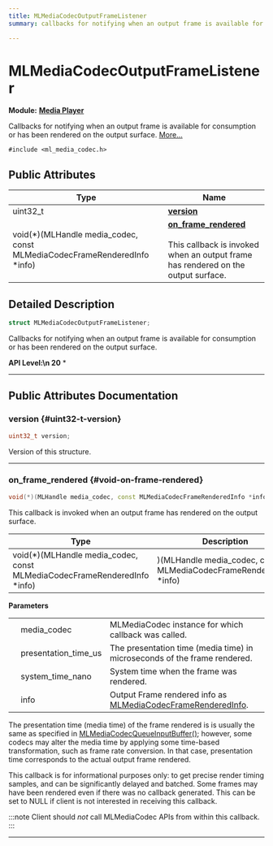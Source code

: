 ```yaml
---
title: MLMediaCodecOutputFrameListener
summary: callbacks for notifying when an output frame is available for consumption or has been rendered on the output surface. 

---
```


# MLMediaCodecOutputFrameListener

**Module:** **[Media Player](/api-ref/api/Modules/group___media_player/group___media_player.md)**



Callbacks for notifying when an output frame is available for consumption or has been rendered on the output surface.  [More...](#detailed-description)


`#include <ml_media_codec.h>`

## Public Attributes

| Type           | Name           |
| -------------- | -------------- |
| uint32_t | **[version](/api-ref/api/Modules/group___media_player/struct_m_l_media_codec_output_frame_listener.md#uint32-t-version)**  |
| void(*)(MLHandle media_codec, const MLMediaCodecFrameRenderedInfo *info) | **[on_frame_rendered](/api-ref/api/Modules/group___media_player/struct_m_l_media_codec_output_frame_listener.md#void-on-frame-rendered)** <br></br>This callback is invoked when an output frame has rendered on the output surface.  |

## Detailed Description

```cpp
struct MLMediaCodecOutputFrameListener;
```

Callbacks for notifying when an output frame is available for consumption or has been rendered on the output surface. 




**API Level:\n 20**
  * 




-----------
## Public Attributes Documentation

### version {#uint32-t-version}

```cpp
uint32_t version;
```


Version of this structure. 





-----------

### on_frame_rendered {#void-on-frame-rendered}

```cpp
void(*)(MLHandle media_codec, const MLMediaCodecFrameRenderedInfo *info) on_frame_rendered;
```

This callback is invoked when an output frame has rendered on the output surface. 


| Type | Description |
|--|--|
| void(*)(MLHandle media_codec, const MLMediaCodecFrameRenderedInfo *info) | )(MLHandle media_codec, const MLMediaCodecFrameRenderedInfo *info) |


**Parameters**

|  |   |   |
|--|--|--|
|  |media_codec|MLMediaCodec instance for which callback was called. |
|  |presentation_time_us|The presentation time (media time) in microseconds of the frame rendered. |
|  |system_time_nano|System time when the frame was rendered. |
|  |info|Output Frame rendered info as [MLMediaCodecFrameRenderedInfo](/api-ref/api/Modules/group___media_player/struct_m_l_media_codec_frame_rendered_info.md). |
The presentation time (media time) of the frame rendered is is usually the same as specified in [MLMediaCodecQueueInputBuffer()](/api-ref/api/Modules/group___media_player/group___media_player.md#mlresult-mlmediacodecqueueinputbuffer); however, some codecs may alter the media time by applying some time-based transformation, such as frame rate conversion. In that case, presentation time corresponds to the actual output frame rendered.

This callback is for informational purposes only: to get precise render timing samples, and can be significantly delayed and batched. Some frames may have been rendered even if there was no callback generated. This can be set to NULL if client is not interested in receiving this callback.



:::note
Client should _not_ call MLMediaCodec APIs from within this callback.
:::



-----------

